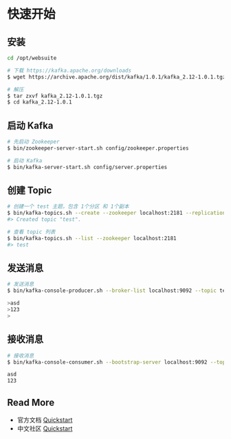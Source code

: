 # 快速开始

## 安装

```bash
cd /opt/websuite

# 下载 https://kafka.apache.org/downloads
$ wget https://archive.apache.org/dist/kafka/1.0.1/kafka_2.12-1.0.1.tgz

# 解压
$ tar zxvf kafka_2.12-1.0.1.tgz
$ cd kafka_2.12-1.0.1


```

## 启动 Kafka

```bash
# 先启动 Zookeeper
$ bin/zookeeper-server-start.sh config/zookeeper.properties

# 启动 Kafka
$ bin/kafka-server-start.sh config/server.properties
```

## 创建 Topic

```bash
# 创建一个 test 主题，包含 1个分区 和 1个副本
$ bin/kafka-topics.sh --create --zookeeper localhost:2181 --replication-factor 1 --partitions 1 --topic test
#> Created topic "test".

# 查看 topic 列表
$ bin/kafka-topics.sh --list --zookeeper localhost:2181
#> test
```

## 发送消息

```bash
# 发送消息
$ bin/kafka-console-producer.sh --broker-list localhost:9092 --topic test

>asd
>123
>


```

## 接收消息

```bash
# 接收消息
$ bin/kafka-console-consumer.sh --bootstrap-server localhost:9092 --topic test --from-beginning

asd
123

```



## Read More

- 官方文档 [Quickstart](http://kafka.apache.org/quickstart)
- 中文社区 [Quickstart](http://kafka.apachecn.org/quickstart.html)

